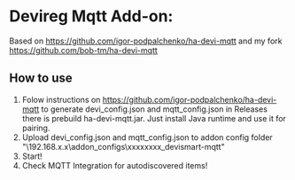 # Devireg Mqtt Add-on:
Based on <https://github.com/igor-podpalchenko/ha-devi-mqtt> and my fork <https://github.com/bob-tm/ha-devi-mqtt>

## How to use
1. Folow instructions on <https://github.com/igor-podpalchenko/ha-devi-mqtt> to generate devi_config.json and mqtt_config.json
   in Releases there is prebuild ha-devi-mqtt.jar. Just install Java runtime and use it for pairing.  
3. Upload  devi_config.json and mqtt_config.json to addon config folder "\\192.168.x.x\addon_configs\xxxxxxxx_devismart-mqtt\"
4. Start!
5. Сheck MQTT Integration for autodiscovered items!

